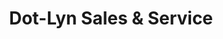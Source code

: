 ---
title: "Dot-Lyn Sales & Service"
url: /grimshaw/dot-lyn-sales-und-service/
shop: Autowerkstatt
---
